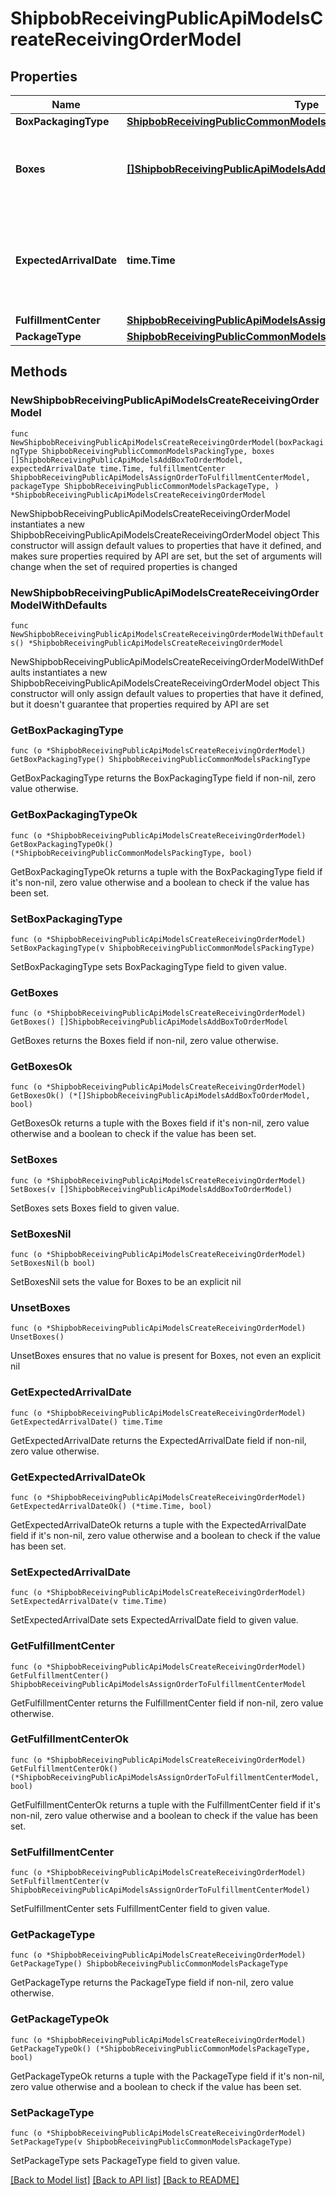 # ShipbobReceivingPublicApiModelsCreateReceivingOrderModel

## Properties

Name | Type | Description | Notes
------------ | ------------- | ------------- | -------------
**BoxPackagingType** | [**ShipbobReceivingPublicCommonModelsPackingType**](Shipbob.Receiving.Public.Common.Models.PackingType.md) |  | 
**Boxes** | [**[]ShipbobReceivingPublicApiModelsAddBoxToOrderModel**](ShipbobReceivingPublicApiModelsAddBoxToOrderModel.md) | Box shipments to be added to this receiving order | 
**ExpectedArrivalDate** | **time.Time** | Expected arrival date of all the box shipments in this receiving order | 
**FulfillmentCenter** | [**ShipbobReceivingPublicApiModelsAssignOrderToFulfillmentCenterModel**](Shipbob.Receiving.Public.Api.Models.AssignOrderToFulfillmentCenterModel.md) |  | 
**PackageType** | [**ShipbobReceivingPublicCommonModelsPackageType**](Shipbob.Receiving.Public.Common.Models.PackageType.md) |  | 

## Methods

### NewShipbobReceivingPublicApiModelsCreateReceivingOrderModel

`func NewShipbobReceivingPublicApiModelsCreateReceivingOrderModel(boxPackagingType ShipbobReceivingPublicCommonModelsPackingType, boxes []ShipbobReceivingPublicApiModelsAddBoxToOrderModel, expectedArrivalDate time.Time, fulfillmentCenter ShipbobReceivingPublicApiModelsAssignOrderToFulfillmentCenterModel, packageType ShipbobReceivingPublicCommonModelsPackageType, ) *ShipbobReceivingPublicApiModelsCreateReceivingOrderModel`

NewShipbobReceivingPublicApiModelsCreateReceivingOrderModel instantiates a new ShipbobReceivingPublicApiModelsCreateReceivingOrderModel object
This constructor will assign default values to properties that have it defined,
and makes sure properties required by API are set, but the set of arguments
will change when the set of required properties is changed

### NewShipbobReceivingPublicApiModelsCreateReceivingOrderModelWithDefaults

`func NewShipbobReceivingPublicApiModelsCreateReceivingOrderModelWithDefaults() *ShipbobReceivingPublicApiModelsCreateReceivingOrderModel`

NewShipbobReceivingPublicApiModelsCreateReceivingOrderModelWithDefaults instantiates a new ShipbobReceivingPublicApiModelsCreateReceivingOrderModel object
This constructor will only assign default values to properties that have it defined,
but it doesn't guarantee that properties required by API are set

### GetBoxPackagingType

`func (o *ShipbobReceivingPublicApiModelsCreateReceivingOrderModel) GetBoxPackagingType() ShipbobReceivingPublicCommonModelsPackingType`

GetBoxPackagingType returns the BoxPackagingType field if non-nil, zero value otherwise.

### GetBoxPackagingTypeOk

`func (o *ShipbobReceivingPublicApiModelsCreateReceivingOrderModel) GetBoxPackagingTypeOk() (*ShipbobReceivingPublicCommonModelsPackingType, bool)`

GetBoxPackagingTypeOk returns a tuple with the BoxPackagingType field if it's non-nil, zero value otherwise
and a boolean to check if the value has been set.

### SetBoxPackagingType

`func (o *ShipbobReceivingPublicApiModelsCreateReceivingOrderModel) SetBoxPackagingType(v ShipbobReceivingPublicCommonModelsPackingType)`

SetBoxPackagingType sets BoxPackagingType field to given value.


### GetBoxes

`func (o *ShipbobReceivingPublicApiModelsCreateReceivingOrderModel) GetBoxes() []ShipbobReceivingPublicApiModelsAddBoxToOrderModel`

GetBoxes returns the Boxes field if non-nil, zero value otherwise.

### GetBoxesOk

`func (o *ShipbobReceivingPublicApiModelsCreateReceivingOrderModel) GetBoxesOk() (*[]ShipbobReceivingPublicApiModelsAddBoxToOrderModel, bool)`

GetBoxesOk returns a tuple with the Boxes field if it's non-nil, zero value otherwise
and a boolean to check if the value has been set.

### SetBoxes

`func (o *ShipbobReceivingPublicApiModelsCreateReceivingOrderModel) SetBoxes(v []ShipbobReceivingPublicApiModelsAddBoxToOrderModel)`

SetBoxes sets Boxes field to given value.


### SetBoxesNil

`func (o *ShipbobReceivingPublicApiModelsCreateReceivingOrderModel) SetBoxesNil(b bool)`

 SetBoxesNil sets the value for Boxes to be an explicit nil

### UnsetBoxes
`func (o *ShipbobReceivingPublicApiModelsCreateReceivingOrderModel) UnsetBoxes()`

UnsetBoxes ensures that no value is present for Boxes, not even an explicit nil
### GetExpectedArrivalDate

`func (o *ShipbobReceivingPublicApiModelsCreateReceivingOrderModel) GetExpectedArrivalDate() time.Time`

GetExpectedArrivalDate returns the ExpectedArrivalDate field if non-nil, zero value otherwise.

### GetExpectedArrivalDateOk

`func (o *ShipbobReceivingPublicApiModelsCreateReceivingOrderModel) GetExpectedArrivalDateOk() (*time.Time, bool)`

GetExpectedArrivalDateOk returns a tuple with the ExpectedArrivalDate field if it's non-nil, zero value otherwise
and a boolean to check if the value has been set.

### SetExpectedArrivalDate

`func (o *ShipbobReceivingPublicApiModelsCreateReceivingOrderModel) SetExpectedArrivalDate(v time.Time)`

SetExpectedArrivalDate sets ExpectedArrivalDate field to given value.


### GetFulfillmentCenter

`func (o *ShipbobReceivingPublicApiModelsCreateReceivingOrderModel) GetFulfillmentCenter() ShipbobReceivingPublicApiModelsAssignOrderToFulfillmentCenterModel`

GetFulfillmentCenter returns the FulfillmentCenter field if non-nil, zero value otherwise.

### GetFulfillmentCenterOk

`func (o *ShipbobReceivingPublicApiModelsCreateReceivingOrderModel) GetFulfillmentCenterOk() (*ShipbobReceivingPublicApiModelsAssignOrderToFulfillmentCenterModel, bool)`

GetFulfillmentCenterOk returns a tuple with the FulfillmentCenter field if it's non-nil, zero value otherwise
and a boolean to check if the value has been set.

### SetFulfillmentCenter

`func (o *ShipbobReceivingPublicApiModelsCreateReceivingOrderModel) SetFulfillmentCenter(v ShipbobReceivingPublicApiModelsAssignOrderToFulfillmentCenterModel)`

SetFulfillmentCenter sets FulfillmentCenter field to given value.


### GetPackageType

`func (o *ShipbobReceivingPublicApiModelsCreateReceivingOrderModel) GetPackageType() ShipbobReceivingPublicCommonModelsPackageType`

GetPackageType returns the PackageType field if non-nil, zero value otherwise.

### GetPackageTypeOk

`func (o *ShipbobReceivingPublicApiModelsCreateReceivingOrderModel) GetPackageTypeOk() (*ShipbobReceivingPublicCommonModelsPackageType, bool)`

GetPackageTypeOk returns a tuple with the PackageType field if it's non-nil, zero value otherwise
and a boolean to check if the value has been set.

### SetPackageType

`func (o *ShipbobReceivingPublicApiModelsCreateReceivingOrderModel) SetPackageType(v ShipbobReceivingPublicCommonModelsPackageType)`

SetPackageType sets PackageType field to given value.



[[Back to Model list]](../README.md#documentation-for-models) [[Back to API list]](../README.md#documentation-for-api-endpoints) [[Back to README]](../README.md)


